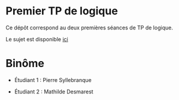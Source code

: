 # Premier TP de logique

Ce dépôt correspond au deux premières séances de TP de logique.

Le sujet est disponible
[ici](http://www.thomaspietrzak.com/enseignement/logique/tp2.htm)

# Binôme

- Étudiant 1 : Pierre Syllebranque

- Étudiant 2 : Mathilde Desmarest
